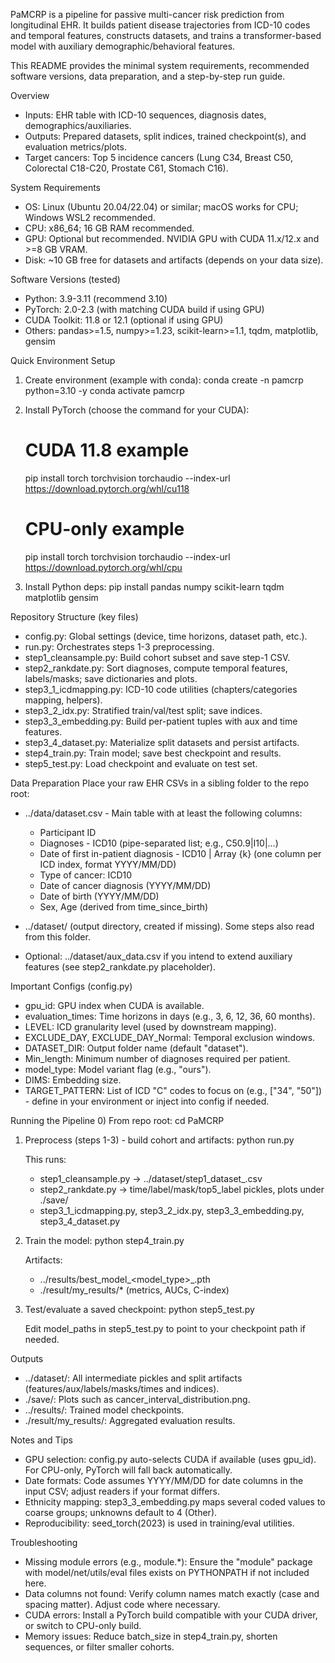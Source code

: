 PaMCRP is a pipeline for passive multi-cancer risk prediction from longitudinal EHR. It builds patient disease trajectories from ICD-10 codes and temporal features, constructs datasets, and trains a transformer-based model with auxiliary demographic/behavioral features.

This README provides the minimal system requirements, recommended software versions, data preparation, and a step-by-step run guide.

Overview
- Inputs: EHR table with ICD-10 sequences, diagnosis dates, demographics/auxiliaries.
- Outputs: Prepared datasets, split indices, trained checkpoint(s), and evaluation metrics/plots.
- Target cancers: Top 5 incidence cancers (Lung C34, Breast C50, Colorectal C18-C20, Prostate C61, Stomach C16).

System Requirements
- OS: Linux (Ubuntu 20.04/22.04) or similar; macOS works for CPU; Windows WSL2 recommended.
- CPU: x86_64; 16 GB RAM recommended.
- GPU: Optional but recommended. NVIDIA GPU with CUDA 11.x/12.x and >=8 GB VRAM.
- Disk: ~10 GB free for datasets and artifacts (depends on your data size).

Software Versions (tested)
- Python: 3.9-3.11 (recommend 3.10)
- PyTorch: 2.0-2.3 (with matching CUDA build if using GPU)
- CUDA Toolkit: 11.8 or 12.1 (optional if using GPU)
- Others: pandas>=1.5, numpy>=1.23, scikit-learn>=1.1, tqdm, matplotlib, gensim

Quick Environment Setup
1) Create environment (example with conda):
   conda create -n pamcrp python=3.10 -y
   conda activate pamcrp

2) Install PyTorch (choose the command for your CUDA):
   # CUDA 11.8 example
   pip install torch torchvision torchaudio --index-url https://download.pytorch.org/whl/cu118
   # CPU-only example
   pip install torch torchvision torchaudio --index-url https://download.pytorch.org/whl/cpu

3) Install Python deps:
   pip install pandas numpy scikit-learn tqdm matplotlib gensim

Repository Structure (key files)
- config.py: Global settings (device, time horizons, dataset path, etc.).
- run.py: Orchestrates steps 1-3 preprocessing.
- step1_cleansample.py: Build cohort subset and save step-1 CSV.
- step2_rankdate.py: Sort diagnoses, compute temporal features, labels/masks; save dictionaries and plots.
- step3_1_icdmapping.py: ICD-10 code utilities (chapters/categories mapping, helpers).
- step3_2_idx.py: Stratified train/val/test split; save indices.
- step3_3_embedding.py: Build per-patient tuples with aux and time features.
- step3_4_dataset.py: Materialize split datasets and persist artifacts.
- step4_train.py: Train model; save best checkpoint and results.
- step5_test.py: Load checkpoint and evaluate on test set.

Data Preparation
Place your raw EHR CSVs in a sibling folder to the repo root:
- ../data/dataset.csv - Main table with at least the following columns:
  - Participant ID
  - Diagnoses - ICD10 (pipe-separated list; e.g., C50.9|I10|...)
  - Date of first in-patient diagnosis - ICD10 | Array {k} (one column per ICD index, format YYYY/MM/DD)
  - Type of cancer: ICD10
  - Date of cancer diagnosis (YYYY/MM/DD)
  - Date of birth (YYYY/MM/DD)
  - Sex, Age (derived from time_since_birth)

- ../dataset/ (output directory, created if missing). Some steps also read from this folder.
- Optional: ../dataset/aux_data.csv if you intend to extend auxiliary features (see step2_rankdate.py placeholder).

Important Configs (config.py)
- gpu_id: GPU index when CUDA is available.
- evaluation_times: Time horizons in days (e.g., 3, 6, 12, 36, 60 months).
- LEVEL: ICD granularity level (used by downstream mapping).
- EXCLUDE_DAY, EXCLUDE_DAY_Normal: Temporal exclusion windows.
- DATASET_DIR: Output folder name (default "dataset").
- Min_length: Minimum number of diagnoses required per patient.
- model_type: Model variant flag (e.g., "ours").
- DIMS: Embedding size.
- TARGET_PATTERN: List of ICD "C" codes to focus on (e.g., ["34", "50"]) - define in your environment or inject into config if needed.

Running the Pipeline
0) From repo root: cd PaMCRP

1) Preprocess (steps 1-3) - build cohort and artifacts:
   python run.py

   This runs:
   - step1_cleansample.py -> ../dataset/step1_dataset_<TARGET>.csv
   - step2_rankdate.py -> time/label/mask/top5_label pickles, plots under ./save/
   - step3_1_icdmapping.py, step3_2_idx.py, step3_3_embedding.py, step3_4_dataset.py

2) Train the model:
   python step4_train.py

   Artifacts:
   - ../results/best_model_<model_type>_<timestamp>.pth
   - ./result/my_results/* (metrics, AUCs, C-index)

3) Test/evaluate a saved checkpoint:
   python step5_test.py

   Edit model_paths in step5_test.py to point to your checkpoint path if needed.

Outputs
- ../dataset/: All intermediate pickles and split artifacts (features/aux/labels/masks/times and indices).
- ./save/: Plots such as cancer_interval_distribution.png.
- ../results/: Trained model checkpoints.
- ./result/my_results/: Aggregated evaluation results.

Notes and Tips
- GPU selection: config.py auto-selects CUDA if available (uses gpu_id). For CPU-only, PyTorch will fall back automatically.
- Date formats: Code assumes YYYY/MM/DD for date columns in the input CSV; adjust readers if your format differs.
- Ethnicity mapping: step3_3_embedding.py maps several coded values to coarse groups; unknowns default to 4 (Other).
- Reproducibility: seed_torch(2023) is used in training/eval utilities.

Troubleshooting
- Missing module errors (e.g., module.*): Ensure the "module" package with model/net/utils/eval files exists on PYTHONPATH if not included here.
- Data columns not found: Verify column names match exactly (case and spacing matter). Adjust code where necessary.
- CUDA errors: Install a PyTorch build compatible with your CUDA driver, or switch to CPU-only build.
- Memory issues: Reduce batch_size in step4_train.py, shorten sequences, or filter smaller cohorts.
